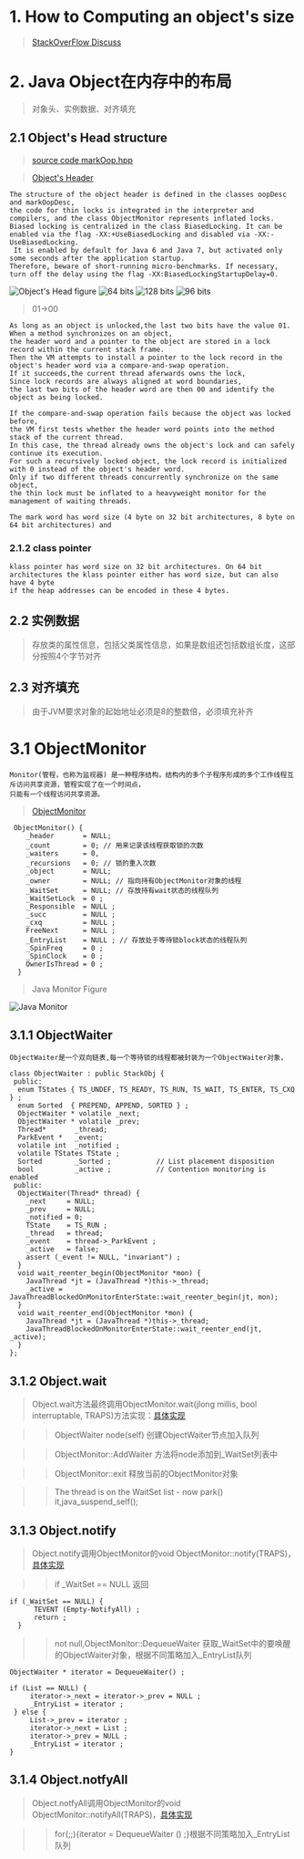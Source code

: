 # 1. How to Computing an object's size
> [StackOverFlow Discuss](https://stackoverflow.com/questions/52353/in-java-what-is-the-best-way-to-determine-the-size-of-an-object)

# 2. Java Object在内存中的布局
> 对象头、实例数据、对齐填充
## 2.1 Object's Head structure
> [source code markOop.hpp](http://hg.openjdk.java.net/jdk8/jdk8/hotspot/file/87ee5ee27509/src/share/vm/oops/markOop.hpp)
 
> [Object's Header](https://wiki.openjdk.java.net/download/attachments/11829266/Synchronization.gif?version=4&modificationDate=1208918680000&api=v2)
```text
The structure of the object header is defined in the classes oopDesc and markOopDesc, 
the code for thin locks is integrated in the interpreter and compilers, and the class ObjectMonitor represents inflated locks. 
Biased locking is centralized in the class BiasedLocking. It can be enabled via the flag -XX:+UseBiasedLocking and disabled via -XX:-UseBiasedLocking.
 It is enabled by default for Java 6 and Java 7, but activated only some seconds after the application startup. 
Therefore, beware of short-running micro-benchmarks. If necessary, turn off the delay using the flag -XX:BiasedLockingStartupDelay=0.
```
> 
![Object's Head figure](https://github.com/soyona/condor/blob/master/basic-sample-object/src/main/resources/Object-Header.png)
![64 bits](https://github.com/soyona/condor/blob/master/basic-sample-object/src/main/resources/Object's64.png)
![128 bits](https://github.com/soyona/condor/blob/master/basic-sample-object/src/main/resources/Object's128.png)
![96 bits](https://github.com/soyona/condor/blob/master/basic-sample-object/src/main/resources/Object's96.png)

> 01->00 
```text
As long as an object is unlocked,the last two bits have the value 01.
When a method synchronizes on an object,
the header word and a pointer to the object are stored in a lock record within the current stack frame.
Then the VM attempts to install a pointer to the lock record in the object's header word via a compare-and-swap operation.
If it succeeds,the current thread aferwards owns the lock,
Since lock records are always aligned at word boundaries,
the last two bits of the header word are then 00 and identify the object as being locked.
```
```text
If the compare-and-swap operation fails because the object was locked before, 
the VM first tests whether the header word points into the method stack of the current thread. 
In this case, the thread already owns the object's lock and can safely continue its execution.
For such a recursively locked object, the lock record is initialized with 0 instead of the object's header word. 
Only if two different threads concurrently synchronize on the same object, 
the thin lock must be inflated to a heavyweight monitor for the management of waiting threads.
```
```text
The mark word has word size (4 byte on 32 bit architectures, 8 byte on 64 bit architectures) and
```
### 2.1.2 class pointer
```text
klass pointer has word size on 32 bit architectures. On 64 bit architectures the klass pointer either has word size, but can also have 4 byte 
if the heap addresses can be encoded in these 4 bytes.
```
## 2.2 实例数据
> 存放类的属性信息，包括父类属性信息，如果是数组还包括数组长度，这部分按照4个字节对齐
## 2.3 对齐填充
> 由于JVM要求对象的起始地址必须是8的整数倍，必须填充补齐

# 3.1 ObjectMonitor
```text
Monitor(管程，也称为监视器) 是一种程序结构，结构内的多个子程序形成的多个工作线程互斥访问共享资源，管程实现了在一个时间点，
只能有一个线程访问共享资源。

``` 
>  [ObjectMonitor](https://github.com/openjdk-mirror/jdk7u-hotspot/blob/50bdefc3afe944ca74c3093e7448d6b889cd20d1/src/share/vm/runtime/objectMonitor.cpp)

```text
 ObjectMonitor() {
    _header       = NULL;
    _count        = 0; // 用来记录该线程获取锁的次数
    _waiters      = 0,
    _recursions   = 0; // 锁的重入次数
    _object       = NULL;
    _owner        = NULL; // 指向持有ObjectMonitor对象的线程
    _WaitSet      = NULL; // 存放持有wait状态的线程队列
    _WaitSetLock  = 0 ;
    _Responsible  = NULL ;
    _succ         = NULL ;
    _cxq          = NULL ;
    FreeNext      = NULL ;
    _EntryList    = NULL ; // 存放处于等待锁block状态的线程队列
    _SpinFreq     = 0 ;
    _SpinClock    = 0 ;
    OwnerIsThread = 0 ;
  }
```
> Java Monitor Figure

![Java Monitor](./src/main/resources/Java_monitor.gif)

## 3.1.1 ObjectWaiter
```text
ObjectWaiter是一个双向链表,每一个等待锁的线程都被封装为一个ObjectWaiter对象，
```
```text
class ObjectWaiter : public StackObj {  
 public:  
  enum TStates { TS_UNDEF, TS_READY, TS_RUN, TS_WAIT, TS_ENTER, TS_CXQ } ;  
  enum Sorted  { PREPEND, APPEND, SORTED } ;  
  ObjectWaiter * volatile _next;  
  ObjectWaiter * volatile _prev;  
  Thread*       _thread;  
  ParkEvent *   _event;  
  volatile int  _notified ;  
  volatile TStates TState ;  
  Sorted        _Sorted ;           // List placement disposition  
  bool          _active ;           // Contention monitoring is enabled  
 public:  
  ObjectWaiter(Thread* thread) {  
    _next     = NULL;  
    _prev     = NULL;  
    _notified = 0;  
    TState    = TS_RUN ;  
    _thread   = thread;  
    _event    = thread->_ParkEvent ;  
    _active   = false;  
    assert (_event != NULL, "invariant") ;  
  }  
  void wait_reenter_begin(ObjectMonitor *mon) {  
    JavaThread *jt = (JavaThread *)this->_thread;  
    _active = JavaThreadBlockedOnMonitorEnterState::wait_reenter_begin(jt, mon);  
  }  
  void wait_reenter_end(ObjectMonitor *mon) {  
    JavaThread *jt = (JavaThread *)this->_thread;  
    JavaThreadBlockedOnMonitorEnterState::wait_reenter_end(jt, _active);  
  }  
};  
```
## 3.1.2 Object.wait
> Object.wait方法最终调用ObjectMonitor.wait(jlong millis, bool interruptable, TRAPS)方法实现：[具体实现](https://github.com/openjdk-mirror/jdk7u-hotspot/blob/50bdefc3afe944ca74c3093e7448d6b889cd20d1/src/share/vm/runtime/objectMonitor.cpp)
 
>> ObjectWaiter node(self)  创建ObjectWaiter节点加入队列
 
>> ObjectMonitor::AddWaiter 方法将node添加到_WaitSet列表中
 
>> ObjectMonitor::exit 释放当前的ObjectMonitor对象
 
>> The thread is on the WaitSet list - now park() it,java_suspend_self();

## 3.1.3 Object.notify
> Object.notify调用ObjectMonitor的void ObjectMonitor::notify(TRAPS)，[具体实现](https://github.com/openjdk-mirror/jdk7u-hotspot/blob/50bdefc3afe944ca74c3093e7448d6b889cd20d1/src/share/vm/runtime/objectMonitor.cpp)
 
>> if _WaitSet == NULL 返回
```text
if (_WaitSet == NULL) {
      TEVENT (Empty-NotifyAll) ;
      return ;
  }
```
 
>> not null,ObjectMonitor::DequeueWaiter 获取_WaitSet中的要唤醒的ObjectWaiter对象，根据不同策略加入_EntryList队列
```text
ObjectWaiter * iterator = DequeueWaiter() ;
```
```text
if (List == NULL) {
     iterator->_next = iterator->_prev = NULL ;
     _EntryList = iterator ;
 } else {
     List->_prev = iterator ;
     iterator->_next = List ;
     iterator->_prev = NULL ;
     _EntryList = iterator ;
}
```

## 3.1.4 Object.notfyAll
> Object.notfyAll调用ObjectMonitor的void ObjectMonitor::notifyAll(TRAPS)，[具体实现](https://github.com/openjdk-mirror/jdk7u-hotspot/blob/50bdefc3afe944ca74c3093e7448d6b889cd20d1/src/share/vm/runtime/objectMonitor.cpp)
 
>> for(;;){iterator = DequeueWaiter () ;}根据不同策略加入_EntryList队列